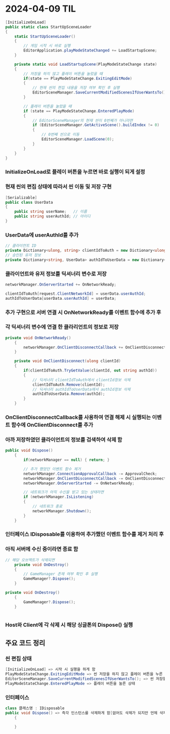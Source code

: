 # 2024-04-09 TIL

```cs
[InitializeOnLoad]
public static class StartUpSceneLoader
{
    static StartUpSceneLoader()
    {
        // 게임 시작 시 바로 실행
        EditorApplication.playModeStateChanged += LoadStartupScene;
    }

    private static void LoadStartupScene(PlayModeStateChange state)
    {
        // 저장을 하지 않고 플레이 버튼을 눌렀을 때
        if(state == PlayModeStateChange.ExitingEditMode)
        {
            // 현재 씬의 편집 내용을 저장 여부 확인 후 실행
            EditorSceneManager.SaveCurrentModifiedScenesIfUserWantsTo();
        }

        // 플레이 버튼을 눌렀을 때
        if (state == PlayModeStateChange.EnteredPlayMode)
        {
            // EditorSceneManager의 현재 씬이 0번째가 아니라면
            if (EditorSceneManager.GetActiveScene().buildIndex != 0)
            {
                // 0번째 씬으로 이동
                EditorSceneManager.LoadScene(0);
            }
        }
    }
}
```
### InitializeOnLoad로 플레이 버튼을 누르면 바로 실행이 되게 설정
### 현재 씬의 편집 상태에 따라서 씬 이동 및 저장 구현

```cs
[Serializable]
public class UserData
{
    public string userName;   // 이름
    public string userAuthId; // 아이디
}
```
### UserData에 userAuthId를 추가

```cs
// 클라이언트 ID
private Dictionary<ulong, string> clientIdToAuth = new Dictionary<ulong, string>();
// 승인된 유저 정보
private Dictionary<string, UserData> authIdToUserData = new Dictionary<string, UserData>();
```
### 클라이언트와 유저 정보를 딕셔너리 변수로 저장


```cs
networkManager.OnServerStarted += OnNetworkReady;

clientIdToAuth[request.ClientNetworkId] = userData.userAuthId;
authIdToUserData[userData.userAuthId] = userData;
```
### 추가 구현으로 서버 연결 시 OnNetworkReady를 이벤트 함수에 추가 후
### 각 딕셔너리 변수에 연결 한 클라리언트의 정보로 저장

```cs
private void OnNetworkReady()
    {
        networkManager.OnClientDisconnectCallback += OnClientDisconnect;
    }

    private void OnClientDisconnect(ulong clientId)
    {
        if(clientIdToAuth.TryGetValue(clientId, out string authId))
        {
            // 딕셔너리 clientIdToAuth에서 clientId정보 삭제
            clientIdToAuth.Remove(clientId);
            // 딕셔너리 authIdToUserData에서 authId정보 삭제
            authIdToUserData.Remove(authId);
        }
    }
```
### OnClientDisconnectCallback를 사용하여 연결 해제 시 실행되는 이벤트 함수에 OnClientDisconnect를 추가
### 아까 저장하였던 클라이언트의 정보를 검색하여 삭제 함

```cs
public void Dispose()
    {
        if(networkManager == null) { return; }

        // 추가 했었던 이벤트 함수 제거
        networkManager.ConnectionApprovalCallback -= ApprovalCheck;
        networkManager.OnClientDisconnectCallback -= OnClientDisconnect;
        networkManager.OnServerStarted -= OnNetworkReady;

        // 네트워크가 아직 수신을 받고 있는 상태라면
        if (networkManager.IsListening)
        {
            // 네트워크 종료
            networkManager.Shutdown();
        }
    }
```
### 인터페이스 IDisposable를 이용하여 추가했던 이벤트 함수를 제거 처리 후
### 아직 서버에 수신 중이라면 종료 함







```cs
// 해당 오브젝트가 삭제되면
    private void OnDestroy()
    {
        // GameManager 존재 여부 확인 후 실행
        GameManager?.Dispose();
    }

private void OnDestroy()
    {
        GameManager?.Dispose();
    }



```
### Host와 Client에 각 삭제 시 해당 싱글톤의 Dispose() 실행





## 주요 코드 정리
### 씬 편집 상태
```cs
[InitializeOnLoad] => 시작 시 실행을 하게 함
PlayModeStateChange.ExitingEditMode => 씬 저장을 하지 않고 플레이 버튼을 누른 상태
EditorSceneManager.SaveCurrentModifiedScenesIfUserWantsTo(); => 씬 저장할 것인지 여부 선택 창 활성화
PlayModeStateChange.EnteredPlayMode => 플레이 버튼을 눌른 상태
```
 
### 인터페이스
```cs
class 클래스명 : IDisposable
public void Dispose() => 즉각 인스턴스를 삭제하게 함[없어도 삭제가 되지만 언제 삭제 될지 모르기 때문]
    {

    }
```
